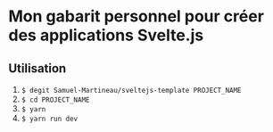 # Mon gabarit personnel pour créer des applications Svelte.js

## Utilisation

1. `$ degit Samuel-Martineau/sveltejs-template PROJECT_NAME`
2. `$ cd PROJECT_NAME`
3. `$ yarn`
4. `$ yarn run dev`
